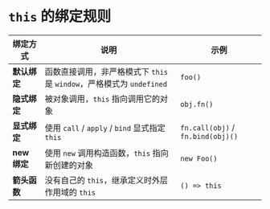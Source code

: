 # `this` 的绑定规则

| 绑定方式       | 说明                                                | 示例                                |
| ---------- | ------------------------------------------------- | --------------------------------- |
| **默认绑定**   | 函数直接调用，非严格模式下 `this` 是 `window`，严格模式为 `undefined` | `foo()`                           |
| **隐式绑定**   | 被对象调用，`this` 指向调用它的对象                             | `obj.fn()`                        |
| **显式绑定**   | 使用 `call` / `apply` / `bind` 显式指定 `this`          | `fn.call(obj)` / `fn.bind(obj)()` |
| **new 绑定** | 使用 `new` 调用构造函数，`this` 指向新创建的对象                   | `new Foo()`                       |
| **箭头函数**   | 没有自己的 `this`，继承定义时外层作用域的 `this`                   | `() => this`                      |
